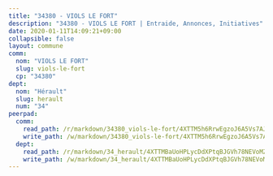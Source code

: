 ```yaml
---
title: "34380 - VIOLS LE FORT"
description: "34380 - VIOLS LE FORT | Entraide, Annonces, Initiatives"
date: 2020-01-11T14:09:21+09:00
collapsible: false
layout: commune
comm:
  nom: "VIOLS LE FORT"
  slug: viols-le-fort
  cp: "34380"
dept:
  nom: "Hérault"
  slug: herault
  num: "34"
peerpad:
  comm:
    read_path: /r/markdown/34380_viols-le-fort/4XTTM5h6RrwEgzoJ6A5Vs7AJMZY4dcabvFfhSGRkTofmN2DGN
    write_path: /w/markdown/34380_viols-le-fort/4XTTM5h6RrwEgzoJ6A5Vs7AJMZY4dcabvFfhSGRkTofmN2DGN-K3TgUfENHFJKBMG5Jz2A3D7UjiLD2Qhc4HB8PQgNAQPa8xF7JLxmywoH5n4yrStKQpqyiFZxHxestJuRwpsGmU3uHptJ8nmwLidS798JV23JbzPCsyQSp7jjAkcL3nySofncYooQ
  dept:
    read_path: /r/markdown/34_herault/4XTTMBaUoHPLycDdXPtqBJGVh78NEVoMZNyf8Wnh1X5DK6Ew8
    write_path: /w/markdown/34_herault/4XTTMBaUoHPLycDdXPtqBJGVh78NEVoMZNyf8Wnh1X5DK6Ew8-K3TgTd4rzWVX1F82NgGyNepGUxhqCmodCALjxNZeEdBQWQhd1NJYx1gHMW9QBLL6sN41ALXRejLsG2VetgVferfVncrvVCz47dChJvN8ouQLRMdWs4KpxKPeRYR1nspmhzdBqF8J
---
```


